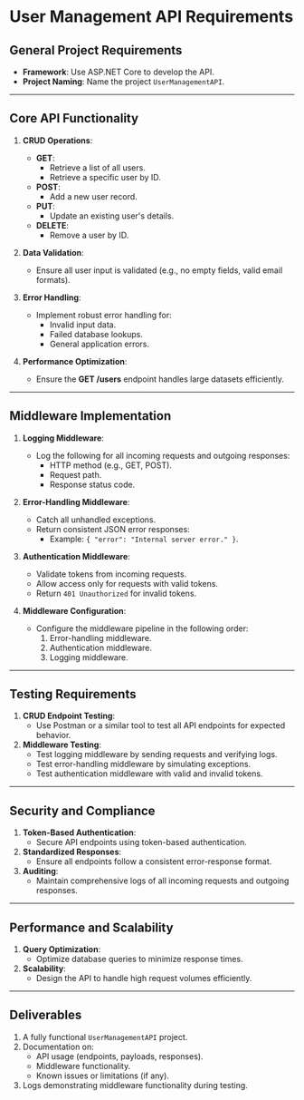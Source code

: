 # User Management API Requirements

## General Project Requirements
- **Framework**: Use ASP.NET Core to develop the API.
- **Project Naming**: Name the project `UserManagementAPI`.

---

## Core API Functionality
1. **CRUD Operations**:
   - **GET**:
     - Retrieve a list of all users.
     - Retrieve a specific user by ID.
   - **POST**:
     - Add a new user record.
   - **PUT**:
     - Update an existing user's details.
   - **DELETE**:
     - Remove a user by ID.

2. **Data Validation**:
   - Ensure all user input is validated (e.g., no empty fields, valid email formats).

3. **Error Handling**:
   - Implement robust error handling for:
     - Invalid input data.
     - Failed database lookups.
     - General application errors.

4. **Performance Optimization**:
   - Ensure the **GET /users** endpoint handles large datasets efficiently.

---

## Middleware Implementation
1. **Logging Middleware**:
   - Log the following for all incoming requests and outgoing responses:
     - HTTP method (e.g., GET, POST).
     - Request path.
     - Response status code.

2. **Error-Handling Middleware**:
   - Catch all unhandled exceptions.
   - Return consistent JSON error responses:
     - Example: `{ "error": "Internal server error." }`.

3. **Authentication Middleware**:
   - Validate tokens from incoming requests.
   - Allow access only for requests with valid tokens.
   - Return `401 Unauthorized` for invalid tokens.

4. **Middleware Configuration**:
   - Configure the middleware pipeline in the following order:
     1. Error-handling middleware.
     2. Authentication middleware.
     3. Logging middleware.

---

## Testing Requirements
1. **CRUD Endpoint Testing**:
   - Use Postman or a similar tool to test all API endpoints for expected behavior.
2. **Middleware Testing**:
   - Test logging middleware by sending requests and verifying logs.
   - Test error-handling middleware by simulating exceptions.
   - Test authentication middleware with valid and invalid tokens.

---

## Security and Compliance
1. **Token-Based Authentication**:
   - Secure API endpoints using token-based authentication.
2. **Standardized Responses**:
   - Ensure all endpoints follow a consistent error-response format.
3. **Auditing**:
   - Maintain comprehensive logs of all incoming requests and outgoing responses.

---

## Performance and Scalability
1. **Query Optimization**:
   - Optimize database queries to minimize response times.
2. **Scalability**:
   - Design the API to handle high request volumes efficiently.

---

## Deliverables
1. A fully functional `UserManagementAPI` project.
2. Documentation on:
   - API usage (endpoints, payloads, responses).
   - Middleware functionality.
   - Known issues or limitations (if any).
3. Logs demonstrating middleware functionality during testing.